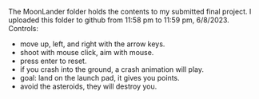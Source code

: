 The MoonLander folder holds the contents to my submitted final project.
I uploaded this folder to github from 11:58 pm to 11:59 pm, 6/8/2023.
Controls:
- move up, left, and right with the arrow keys.
- shoot with mouse click, aim with mouse.
- press enter to reset.
- if you crash into the ground, a crash animation will play.
- goal: land on the launch pad, it gives you points.
- avoid the asteroids, they will destroy you.

